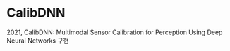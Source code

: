 # CalibDNN
2021, CalibDNN: Multimodal Sensor Calibration for Perception Using Deep Neural Networks 구현
